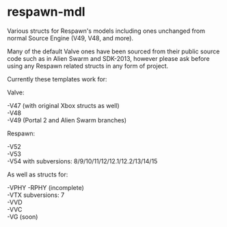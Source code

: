 # respawn-mdl
Various structs for Respawn's models including ones unchanged from normal Source Engine (V49, V48, and more).


Many of the default Valve ones have been sourced from their public source code such as in Alien Swarm and SDK-2013, however please ask before using any Respawn related structs in any form of project.


Currently these templates work for:

Valve:

  -V47 (with original Xbox structs as well)  
  -V48  
  -V49 (Portal 2 and Alien Swarm branches)	

Respawn:

  -V52  
  -V53  
  -V54 with subversions: 8/9/10/11/12/12.1/12.2/13/14/15	
  
As well as structs for:
  
  -VPHY	
  -RPHY (incomplete)	
  -VTX subversions: 7	
  -VVD	
  -VVC	 
  -VG (soon)  
  
